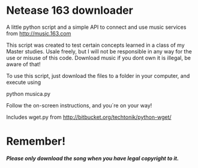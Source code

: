 # Netease 163 downloader

A little python script and a simple API to connect and use music services from http://music.163.com

This script was created to test certain concepts learned in a class of my Master studies. Usale freely, but I will not be responsible in any way for the use or misuse of this code. Download music if you dont own it is illegal, be aware of that!

To use this script, just download the files to a folder in your computer, and execute using

python musica.py

Follow the on-screen instructions, and you´re on your way!

Includes wget.py from http://bitbucket.org/techtonik/python-wget/

# Remember!
#### <i>Please only download the song when you have legal copyright to it.</i>

